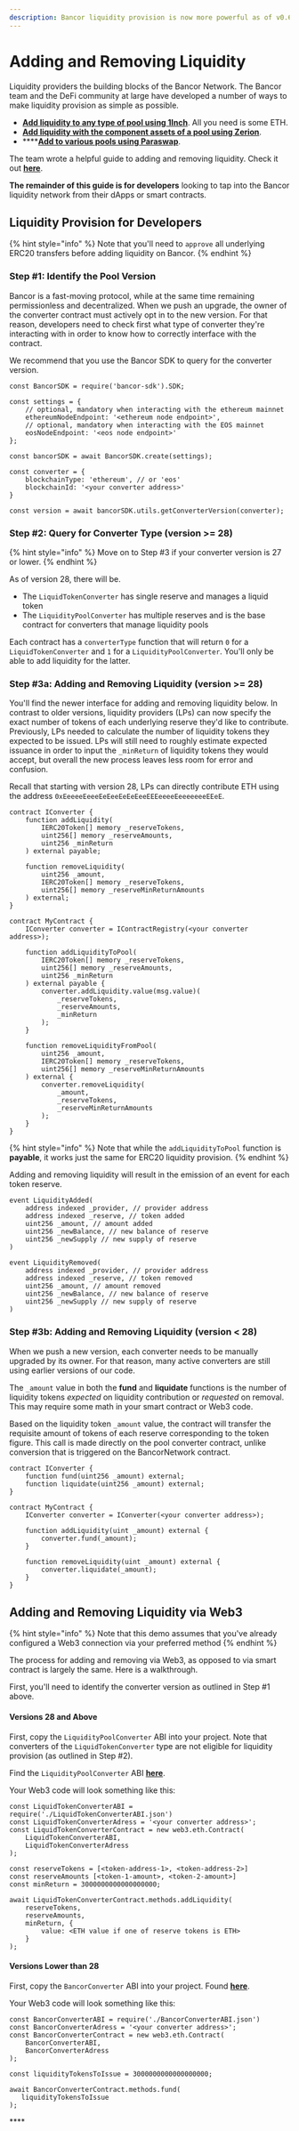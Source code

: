 ```yaml
---
description: Bancor liquidity provision is now more powerful as of v0.6
---
```


# Adding and Removing Liquidity

Liquidity providers the building blocks of the Bancor Network. The Bancor team and the DeFi community at large have developed a number of ways to make liquidity provision as simple as possible.

* [**Add liquidity to any type of pool using 1Inch**](https://blog.bancor.network/bancor-zaps-%EF%B8%8F-b038eb425e02). All you need is some ETH. 
* [**Add liquidity with the component assets of a pool using Zerion**](https://app.zerion.io/). 
* \*\*\*\*[**Add to various pools using Paraswap**](https://paraswap.io/#/earn).

The team wrote a helpful guide to adding and removing liquidity. Check it out [**here**](https://blog.bancor.network/how-to-stake-liquidity-earn-fees-on-bancor-bff8369274a1).

**The remainder of this guide is for developers** looking to tap into the Bancor liquidity network from their dApps or smart contracts.

## Liquidity Provision for Developers

{% hint style="info" %}
Note that you'll need to `approve` all underlying ERC20 transfers before adding liquidity on Bancor.
{% endhint %}

### Step \#1: Identify the Pool Version

Bancor is a fast-moving protocol, while at the same time remaining permissionless and decentralized. When we push an upgrade, the owner of the converter contract must actively opt in to the new version. For that reason, developers need to check first what type of converter they're interacting with in order to know how to correctly interface with the contract.

We recommend that you use the Bancor SDK to query for the converter version.

```text
const BancorSDK = require('bancor-sdk').SDK;

const settings = {
    // optional, mandatory when interacting with the ethereum mainnet
    ethereumNodeEndpoint: '<ethereum node endpoint>',
    // optional, mandatory when interacting with the EOS mainnet
    eosNodeEndpoint: '<eos node endpoint>'
};

const bancorSDK = await BancorSDK.create(settings);

const converter = {
    blockchainType: 'ethereum', // or 'eos'
    blockchainId: '<your converter address>'
}

const version = await bancorSDK.utils.getConverterVersion(converter);
```

### Step \#2: Query for Converter Type \(version &gt;= 28\)

{% hint style="info" %}
Move on to Step \#3 if your converter version is 27 or lower.
{% endhint %}

As of version 28, there will be. 

* The `LiquidTokenConverter` has single reserve and manages a liquid token
* The `LiquidityPoolConverter` has multiple reserves and is the base contract for converters that manage liquidity pools

Each contract has a `converterType` function that will return `0` for a `LiquidTokenConverter` and `1` for a `LiquidityPoolConverter`. You'll only be able to add liquidity for the latter.

### Step \#3a: Adding and Removing Liquidity \(version &gt;= 28\)

You'll find the newer interface for adding and removing liquidity below. In contrast to older versions, liquidity providers \(LPs\) can now specify the exact number of tokens of each underlying reserve they'd like to contribute. Previously, LPs needed to calculate the number of liquidity tokens they expected to be issued. LPs will still need to roughly estimate expected issuance in order to input the `_minReturn` of liquidity tokens they would accept, but overall the new process leaves less room for error and confusion. 

Recall that starting with version 28, LPs can directly contribute ETH using the address `0xEeeeeEeeeEeEeeEeEeEeeEEEeeeeEeeeeeeeEEeE`.

```text
contract IConverter {
    function addLiquidity(
        IERC20Token[] memory _reserveTokens, 
        uint256[] memory _reserveAmounts, 
        uint256 _minReturn
    ) external payable;
    
    function removeLiquidity(
        uint256 _amount, 
        IERC20Token[] memory _reserveTokens, 
        uint256[] memory _reserveMinReturnAmounts
    ) external;
}

contract MyContract {
    IConverter converter = IContractRegistry(<your converter address>);
    
    function addLiquidityToPool(
        IERC20Token[] memory _reserveTokens, 
        uint256[] memory _reserveAmounts, 
        uint256 _minReturn
    ) external payable {
        converter.addLiquidity.value(msg.value)(
            _reserveTokens,
            _reserveAmounts,
            _minReturn
        );
    }
    
    function removeLiquidityFromPool(
        uint256 _amount, 
        IERC20Token[] memory _reserveTokens, 
        uint256[] memory _reserveMinReturnAmounts
    ) external {
        converter.removeLiquidity(
            _amount,
            _reserveTokens,
            _reserveMinReturnAmounts
        );
    }
}
```

{% hint style="info" %}
Note that while the `addLiquidityToPool` function is **payable**, it works just the same for ERC20 liquidity provision.
{% endhint %}

Adding and removing liquidity will result in the emission of an event for each token reserve.

```text
event LiquidityAdded(
    address indexed _provider, // provider address
    address indexed _reserve, // token added
    uint256 _amount, // amount added
    uint256 _newBalance, // new balance of reserve
    uint256 _newSupply // new supply of reserve
)

event LiquidityRemoved(
    address indexed _provider, // provider address
    address indexed _reserve, // token removed
    uint256 _amount, // amount removed
    uint256 _newBalance, // new balance of reserve
    uint256 _newSupply // new supply of reserve
)
```

### Step \#3b: Adding and Removing Liquidity \(version &lt; 28\)

When we push a new version, each converter needs to be manually upgraded by its owner. For that reason, many active converters are still using earlier versions of our code.

The `_amount` value in both the **fund** and **liquidate** functions is the number of liquidity tokens _expected_ on liquidity contribution or _requested_ on removal. This may require some math in your smart contract or Web3 code.

Based on the liquidity token `_amount` value, the contract will transfer the requisite amount of tokens of each reserve corresponding to the token figure. This call is made directly on the pool converter contract, unlike conversion that is triggered on the BancorNetwork contract.

```text
contract IConverter {
    function fund(uint256 _amount) external;
    function liquidate(uint256 _amount) external;
}

contract MyContract {
    IConverter converter = IConverter(<your converter address>);
    
    function addLiquidity(uint _amount) external {
        converter.fund(_amount);
    }
    
    function removeLiquidity(uint _amount) external {
        converter.liquidate(_amount);
    }
}
```

## Adding and Removing Liquidity via Web3

{% hint style="info" %}
Note that this demo assumes that you've already configured a Web3 connection via your preferred method
{% endhint %}

The process for adding and removing via Web3, as opposed to via smart contract is largely the same. Here is a walkthrough.

First, you'll need to identify the converter version as outlined in Step \#1 above.

#### Versions 28 and Above

First, copy the `LiquidityPoolConverter` ABI into your project. Note that converters of the `LiquidTokenConverter` type are not eligible for liquidity provision \(as outlined in Step \#2\). 

Find the `LiquidityPoolConverter` ABI [**here**](https://raw.githubusercontent.com/bancorprotocol/contracts/0.6.0/solidity/build/LiquidityPoolConverter.abi).

Your Web3 code will look something like this:

```text
const LiquidTokenConverterABI = require('./LiquidTokenConverterABI.json')
const LiquidTokenConverterAdress = '<your converter address>';
const LiquidTokenConverterContract = new web3.eth.Contract(
    LiquidTokenConverterABI,
    LiquidTokenConverterAdress
);

const reserveTokens = [<token-address-1>, <token-address-2>]
const reserveAmounts [<token-1-amount>, <token-2-amount>]
const minReturn = 3000000000000000000;

await LiquidTokenConverterContract.methods.addLiquidity(
    reserveTokens,
    reserveAmounts,
    minReturn, {
        value: <ETH value if one of reserve tokens is ETH>
    }
);
```

#### Versions Lower than 28

First, copy the `BancorConverter` ABI into your project. Found [**here**](https://raw.githubusercontent.com/bancorprotocol/contracts/master/solidity/build/BancorConverter.abi).

Your Web3 code will look something like this:

```text
const BancorConverterABI = require('./BancorConverterABI.json')
const BancorConverterAdress = '<your converter address>';
const BancorConverterContract = new web3.eth.Contract(
    BancorConverterABI,
    BancorConverterAdress
);

const liquidityTokensToIssue = 3000000000000000000;

await BancorConverterContract.methods.fund(
   liquidityTokensToIssue
);
```

\*\*\*\*

